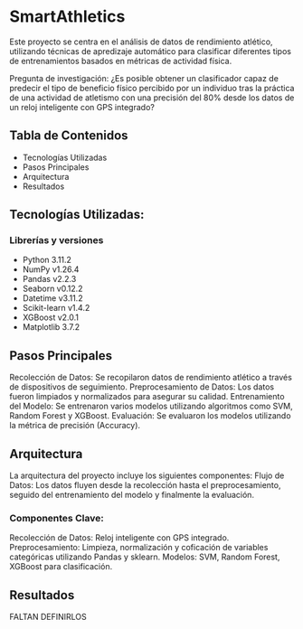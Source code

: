 # SmartAthletics
Este proyecto se centra en el análisis de datos de rendimiento atlético, utilizando técnicas de apredizaje automático para clasificar diferentes tipos de entrenamientos basados en métricas de actividad física.

Pregunta de investigación: ¿Es posible obtener un clasificador capaz de predecir el tipo de beneficio físico percibido por un individuo tras la práctica de una actividad de atletismo con una precisión del 80% desde los datos de un reloj inteligente con GPS integrado?

## Tabla de Contenidos
* Tecnologías Utilizadas
* Pasos Principales
* Arquitectura
* Resultados

## Tecnologías Utilizadas:
  ### Librerías y versiones 
  * Python 3.11.2
  * NumPy v1.26.4
  * Pandas v2.2.3
  * Seaborn v0.12.2
  * Datetime v3.11.2 
  * Scikit-learn v1.4.2
  * XGBoost v2.0.1
  * Matplotlib 3.7.2

## Pasos Principales
Recolección de Datos: Se recopilaron datos de rendimiento atlético a través de dispositivos de seguimiento.
Preprocesamiento de Datos: Los datos fueron limpiados y normalizados para asegurar su calidad.
Entrenamiento del Modelo: Se entrenaron varios modelos utilizando algoritmos como SVM, Random Forest y XGBoost.
Evaluación: Se evaluaron los modelos utilizando la métrica de precisión (Accuracy).

## Arquitectura
La arquitectura del proyecto incluye los siguientes componentes:
Flujo de Datos: Los datos fluyen desde la recolección hasta el preprocesamiento, seguido del entrenamiento del modelo y finalmente la evaluación.
### Componentes Clave:
Recolección de Datos: Reloj inteligente con GPS integrado.
Preprocesamiento: Limpieza, normalización y coficación de variables categóricas utilizando Pandas y sklearn.
Modelos: SVM, Random Forest, XGBoost para clasificación.

## Resultados
FALTAN DEFINIRLOS


